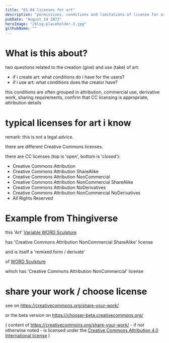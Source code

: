 ```yaml
---
title: "01-04 licenses for art"
description: "permissions, conditions and limitations of license for art - give and take"
pubDate: "August 14 2023"
heroImage: "/blog-placeholder-3.jpg"
githubName: ""
---
```


# What is this about?

two questions related to the creation (give) and use (take) of art:

- if i create art: what conditions do i have for the users?
- if i use art: what conditions does the creator have?

this conditions are often grouped in attribution, commercial use, derivative work, sharing requirements, confirm that CC licensing is appropriate, attribution details

# typical licenses for art i know

remark: this is not a legal advice.

there are different Creative Commons licenses.

there are CC licenses (top is 'open', bottom is 'closed'):

- Creative Commons Attribution
- Creative Commons Attribution ShareAlike
- Creative Commons Attribution NonCommercial
- Creative Commons Attribution NonCommercial ShareAlike
- Creative Commons Attribution NoDerivatives
- Creative Commons Attribution NonCommercial NoDerivatives
- All Rights Reserved

# Example from Thingiverse

this 'Art' [Variable WORD Sculpture](https://www.thingiverse.com/thing:1038261)

has 'Creative Commons Attribution NonCommercial ShareAlike' license

and is itself a 'remixed form / derivate'

of [WORD Sculpture](https://www.thingiverse.com/thing:305087)

which has 'Creative Commons Attribution NonCommercial' license

# share your work / choose license

see on https://creativecommons.org/share-your-work/

or the beta version on https://chooser-beta.creativecommons.org/

( content of https://creativecommons.org/share-your-work/ - if not otherwise noted - is licensed under the [Creative Commons Attribution 4.0 International license](https://creativecommons.org/licenses/by/4.0/legalcode) )
